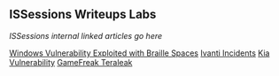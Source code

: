 ## ISSessions Writeups Labs

*ISSessions internal linked articles go here*

[Windows Vulnerability Exploited with Braille Spaces](Windows%20Vulnerability%20Exploited%20with%20Braille%20Spaces.md)
[Ivanti Incidents](Ivanti%20Incidents.md)
[Kia Vulnerability](Kia%20Vulnerability.md)
[GameFreak Teraleak](GameFreak%20Teraleak.md)